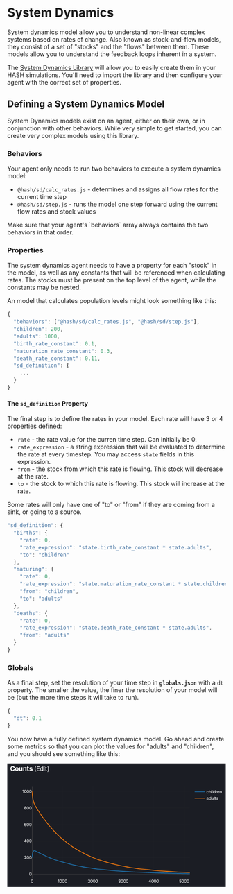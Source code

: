 # System Dynamics

System dynamics model allow you to understand non-linear complex systems based on rates of change. Also known as stock-and-flow models, they consist of a set of "stocks" and the "flows" between them. These models allow you to understand the feedback loops inherent in a system.

The [System Dynamics Library](https://hash.ai/@hash/sd) will allow you to easily create them in your HASH simulations. You'll need to import the library and then configure your agent with the correct set of properties.

## Defining a System Dynamics Model

System Dynamics models exist on an agent, either on their own, or in conjunction with other behaviors. While very simple to get started, you can create very complex models using this library.

### Behaviors

Your agent only needs to run two behaviors to execute a system dynamics model:

* `@hash/sd/calc_rates.js` - determines and assigns all flow rates for the current time step
* `@hash/sd/step.js` - runs the model one step forward using the current flow rates and stock values

<Hint style="info">
Make sure that your agent's `behaviors` array always contains the two behaviors in that order.
</Hint>

### Properties

The system dynamics agent needs to have a property for each "stock" in the model, as well as any constants that will be referenced when calculating rates. The stocks must be present on the top level of the agent, while the constants may be nested.

An model that calculates population levels might look something like this:

```javascript
{
  "behaviors": ["@hash/sd/calc_rates.js", "@hash/sd/step.js"],
  "children": 200,
  "adults": 1000,
  "birth_rate_constant": 0.1,
  "maturation_rate_constant": 0.3,
  "death_rate_constant": 0.11,
  "sd_definition": {
    ...
  }
}
```

#### The `sd_definition` Property

The final step is to define the rates in your model. Each rate will have 3 or 4 properties defined:

* `rate` - the rate value for the curren time step. Can initially be 0.
* `rate_expression` - a string expression that will be evaluated to determine the rate at every timestep. You may access `state` fields in this expression.
* `from` - the stock from which this rate is flowing. This stock will decrease at the rate.
* `to` - the stock to which this rate is flowing. This stock will increase at the rate.

<Hint style="info">
Some rates will only have one of "to" or "from" if they are coming from a sink, or going to a source.
</Hint>

```javascript
"sd_definition": {
  "births": {
    "rate": 0,
    "rate_expression": "state.birth_rate_constant * state.adults",
    "to": "children"
  },
  "maturing": {
    "rate": 0,
    "rate_expression": "state.maturation_rate_constant * state.children",
    "from": "children",
    "to": "adults"
  },
  "deaths": {
    "rate": 0,
    "rate_expression": "state.death_rate_constant * state.adults",
    "from": "adults"
  }
}
```

### Globals

As a final step, set the resolution of your time step in **`globals.json`** with a `dt` property. The smaller the value, the finer the resolution of your model will be \(but the more time steps it will take to run\).

```javascript
{
  "dt": 0.1
}
```

You now have a fully defined system dynamics model. Go ahead and create some metrics so that you can plot the values for "adults" and "children", and you should see something like this:

![](../.gitbook/assets/image%20%2862%29.png)

